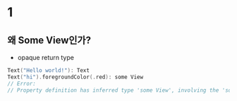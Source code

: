 # 1
## 왜 Some View인가?
- opaque return type
```swift
Text("Hello world!"): Text
Text("hi").foregroundColor(.red): some View 
// Error:
// Property definition has inferred type 'some View', involving the 'some' return type of another declaration
```
